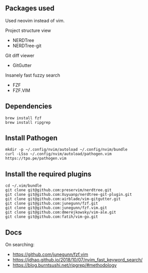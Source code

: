 ## Packages used

Used neovim instead of vim.

Project structure view
  - NERDTree
  - NERDTree-git

Git diff viewer
  - GitGutter

Insanely fast fuzzy search
  - FZF
  - FZF.VIM

## Dependencies

```
brew install fzf
brew install ripgrep
```

## Install Pathogen

```
mkdir -p ~/.config/nvim/autoload ~/.config/nvim/bundle
curl -LSso ~/.config/nvim/autoload/pathogen.vim https://tpo.pe/pathogen.vim
```

## Install the required plugins

```
cd ~/.vim/bundle
git clone git@github.com:preservim/nerdtree.git 
git clone git@github.com:Xuyuanp/nerdtree-git-plugin.git
git clone git@github.com:airblade/vim-gitgutter.git
git clone git@github.com:junegunn/fzf.git
git clone git@github.com:junegunn/fzf.vim.git
git clone git@github.com:dmerejkowsky/vim-ale.git
git clone git@github.com:fatih/vim-go.git
```

## Docs

On searching:
  - https://github.com/junegunn/fzf.vim
  - https://jdhao.github.io/2018/10/07/nvim_fast_keyword_search/
  - https://blog.burntsushi.net/ripgrep/#methodology
